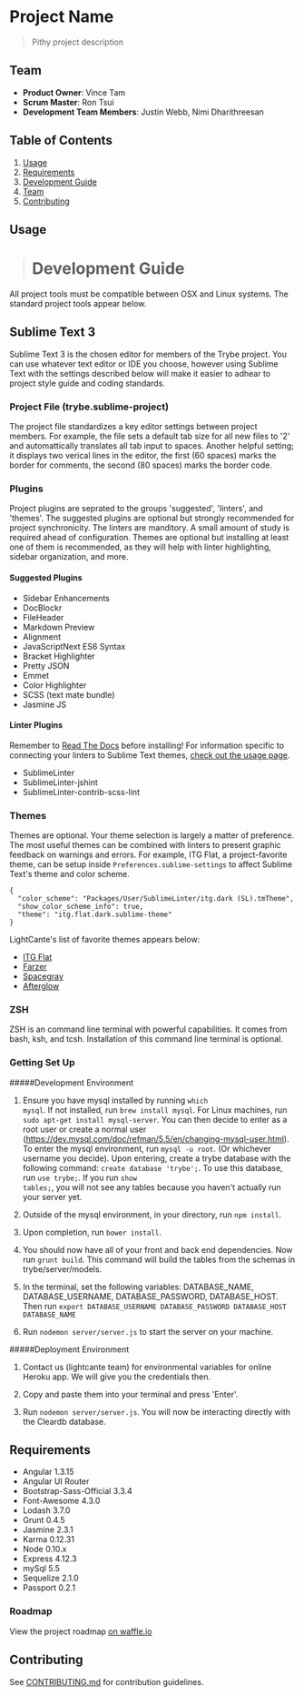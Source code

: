 # Project Name

> Pithy project description

## Team

  - __Product Owner__: Vince Tam
  - __Scrum Master__: Ron Tsui
  - __Development Team Members__: Justin Webb, Nimi Dharithreesan

## Table of Contents

1. [Usage](#Usage)
1. [Requirements](#requirements)
1. [Development Guide](#development-guide)
1. [Team](#team)
1. [Contributing](#contributing)

## Usage

> # Development Guide

All project tools must be compatible between OSX and Linux systems. The standard project tools appear below.

## Sublime Text 3
Sublime Text 3 is the chosen editor for members of the Trybe project. You can use whatever text editor or IDE you choose, however using Sublime Text with the settings described below will make it easier to adhear to project style guide and coding standards.

### Project File (trybe.sublime-project)

The project file standardizes a key editor settings between project members. For example, the file sets a default tab size for all new files to '2' and automattically translates all tab input to spaces. Another helpful setting; it displays two verical lines in the editor, the first (60 spaces) marks the border for comments, the second (80 spaces) marks the border code.

### Plugins

Project plugins are seprated to the groups 'suggested', 'linters', and 'themes'. The suggested plugins are optional but strongly recommended for project synchronicity.  The linters are manditory.  A small amount of study is required ahead of configuration.  Themes are optional but installing at least one of them is recommended, as they will help with linter highlighting, sidebar organization, and more.

#### Suggested Plugins

* Sidebar Enhancements
* DocBlockr
* File​Header
* Markdown Preview
* Alignment
* JavaScriptNext ES6 Syntax
* Bracket Highlighter
* Pretty JSON
* Emmet
* Color Highlighter
* SCSS (text mate bundle)
* Jasmine JS

#### Linter Plugins

Remember to [Read The Docs](http://www.sublimelinter.com/en/latest/index.html) before installing! For information specific to connecting your linters to Sublime Text themes, [check out the usage page](http://www.sublimelinter.com/en/latest/usage.html).

* SublimeLinter
* SublimeLinter-jshint
* SublimeLinter-contrib-scss-lint

### Themes

Themes are optional. Your theme selection is largely a matter of preference. The most useful themes can be combined with linters to present graphic feedback on warnings and errors.  For example, ITG Flat, a project-favorite theme, can be setup inside `Preferences.sublime-settings` to affect Sublime Text's theme and color scheme.

```
{
  "color_scheme": "Packages/User/SublimeLinter/itg.dark (SL).tmTheme",
  "show_color_scheme_info": true,
  "theme": "itg.flat.dark.sublime-theme"
}
```

LightCante's list of favorite themes appears below:

* [ITG Flat](http://itsthatguy.com/post/70191573560/sublime-text-theme-itg-flat)
* [Farzer](http://devthemez.com/farzher)
* [Spacegray](http://kkga.github.io/spacegray/)
* [Afterglow](http://yabatadesign.github.io/afterglow-theme/)


### ZSH

ZSH is an command line terminal with powerful capabilities. It comes from bash, ksh, and tcsh. Installation of this command line terminal is optional. 

### Getting Set Up

#####Development Environment 

1. Ensure you have mysql installed by running <code>which mysql</code>. If not installed, run <code>brew install mysql</code>. For Linux machines, run <code>sudo apt-get install mysql-server</code>. You can then decide to enter as a root user or create a normal user (https://dev.mysql.com/doc/refman/5.5/en/changing-mysql-user.html). To enter the mysql environment, run <code>mysql -u root</code>. (Or whichever username you decide). Upon entering, create a trybe database with the following command: <code>create database 'trybe';</code>. To use this database, run <code>use trybe;</code>. If you run <code>show tables;</code>, you will not see any tables because you haven't actually run your server yet. 

2. Outside of the mysql environment, in your directory, run <code>npm install</code>. 

3. Upon completion, run <code>bower install</code>. 

4. You should now have all of your front and back end dependencies. Now run <code>grunt build</code>. This command will build the tables from the schemas in trybe/server/models. 

5. In the terminal, set the following variables: DATABASE_NAME, DATABASE_USERNAME, DATABASE_PASSWORD, DATABASE_HOST. Then run <code>export DATABASE_USERNAME DATABASE_PASSWORD DATABASE_HOST DATABASE_NAME</code>

6. Run <code>nodemon server/server.js</code> to start the server on your machine.

#####Deployment Environment

1. Contact us (lightcante team) for environmental variables for online Heroku app. We will give you the credentials then. 

2. Copy and paste them into your terminal and press 'Enter'. 

3. Run <code>nodemon server/server.js</code>. You will now be interacting directly with the Cleardb database. 

## Requirements

- Angular 1.3.15
- Angular UI Router
- Bootstrap-Sass-Official 3.3.4
- Font-Awesome 4.3.0
- Lodash 3.7.0
- Grunt 0.4.5
- Jasmine 2.3.1
- Karma 0.12.31
- Node 0.10.x
- Express 4.12.3
- mySql 5.5
- Sequelize 2.1.0
- Passport 0.2.1

### Roadmap

View the project roadmap [on waffle.io](https://waffle.io/lightcante/trybe)


## Contributing

See [CONTRIBUTING.md](CONTRIBUTING.md) for contribution guidelines.
